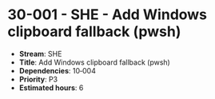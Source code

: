 
# 30-001 - SHE - Add Windows clipboard fallback (pwsh)

- **Stream**: SHE
- **Title**: Add Windows clipboard fallback (pwsh)
- **Dependencies**: 10‑004
- **Priority**: P3
- **Estimated hours**: 6


